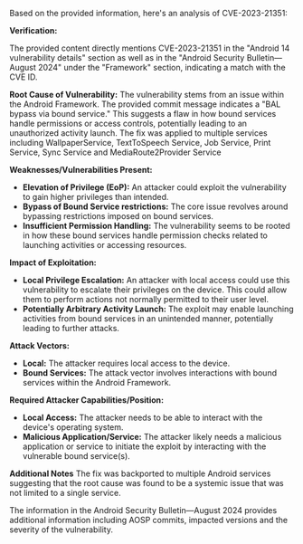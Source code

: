 Based on the provided information, here's an analysis of CVE-2023-21351:

**Verification:**

The provided content directly mentions CVE-2023-21351 in the "Android 14 vulnerability details" section as well as in the "Android Security Bulletin—August 2024" under the "Framework" section, indicating a match with the CVE ID.

**Root Cause of Vulnerability:**
The vulnerability stems from an issue within the Android Framework. The provided commit message indicates a "BAL bypass via bound service." This suggests a flaw in how bound services handle permissions or access controls, potentially leading to an unauthorized activity launch. The fix was applied to multiple services including WallpaperService, TextToSpeech Service, Job Service, Print Service, Sync Service and MediaRoute2Provider Service

**Weaknesses/Vulnerabilities Present:**

- **Elevation of Privilege (EoP):** An attacker could exploit the vulnerability to gain higher privileges than intended.
- **Bypass of Bound Service restrictions:** The core issue revolves around bypassing restrictions imposed on bound services.
- **Insufficient Permission Handling:** The vulnerability seems to be rooted in how these bound services handle permission checks related to launching activities or accessing resources.

**Impact of Exploitation:**

- **Local Privilege Escalation:** An attacker with local access could use this vulnerability to escalate their privileges on the device. This could allow them to perform actions not normally permitted to their user level.
- **Potentially Arbitrary Activity Launch:** The exploit may enable launching activities from bound services in an unintended manner, potentially leading to further attacks.

**Attack Vectors:**

- **Local:** The attacker requires local access to the device.
- **Bound Services:** The attack vector involves interactions with bound services within the Android Framework.

**Required Attacker Capabilities/Position:**

- **Local Access:** The attacker needs to be able to interact with the device's operating system.
- **Malicious Application/Service:** The attacker likely needs a malicious application or service to initiate the exploit by interacting with the vulnerable bound service(s).

**Additional Notes**
The fix was backported to multiple Android services suggesting that the root cause was found to be a systemic issue that was not limited to a single service.

The information in the Android Security Bulletin—August 2024 provides additional information including AOSP commits, impacted versions and the severity of the vulnerability.